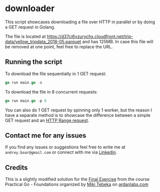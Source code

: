 # downloader

This script showcases downloading a file over HTTP in parallel or by doing a GET request in Golang.

The file is located at https://d37ci6vzurychx.cloudfront.net/trip-data/yellow_tripdata_2018-05.parquet and has 125MB. In
case this file will be removed at one point, feel free to replace the URL.

## Running the script

To download the file sequentially in 1 GET request:

```go
go run main.go -s
```

To download the file in 8 concurrent requests:

```go
go run main.go -p 8
```

You can also do 1 GET request by spinning only 1 worker, but the reason I have a separate method is to showcase the
difference between a simple GET request and
an [HTTP Range request](https://developer.mozilla.org/en-US/docs/Web/HTTP/Range_requests).

## Contact me for any issues

If you find any issues or suggestions feel free to write me at `andrey.boar@gmail.com` or connect with me
via [Linkedin](https://www.linkedin.com/in/andrei-boar-7aa32ab7/).

## Credits

This is a slightly modified solution for the [Final Exercise](https://www.353solutions.com/c/znga/dld.html) from the
course Practical Go - Foundations organized by [Miki
Tebeka](https://twitter.com/tebeka) on [ardanlabs.com](https://www.ardanlabs.com/)